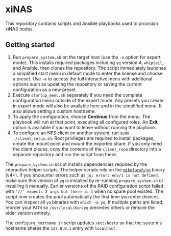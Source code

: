 # xiNAS

This repository contains scripts and Ansible playbooks used to provision xiNAS nodes.

## Getting started

1. Run `prepare_system.sh` on the target host (use the `-e` option for expert mode). This installs required packages including `yq` version 4, `whiptail`, and Ansible, then clones the repository.
   The script immediately launches a simplified start menu in default mode to enter the license and choose a preset. Use `-e` to access the full interactive menu with additional options such as updating the repository or saving the current configuration as a new preset.
2. Execute `startup_menu.sh` separately if you need the complete configuration menu outside of the expert mode. Any presets you create in expert mode will also be available here and in the simplified menu. It also allows setting a custom hostname.
3. To apply the configuration, choose **Continue** from the menu.
   The playbook will run at that point, executing all configured roles. An **Exit** option is available if you want to leave without running the playbook.
4. To configure an NFS client on another system, run `sudo ./client_setup.sh`. Root
   privileges are required to install packages, create the mount point and mount
   the exported share. If you only need the client pieces, copy the contents of
   the `client_repo` directory into a separate repository and run the script
   from there.

The `prepare_system.sh` script installs dependencies required by the interactive helper scripts. The helper scripts rely on the [`mikefarah/yq`](https://github.com/mikefarah/yq) binary (v4+). If you encounter errors such as `jq: error: env/1 is not defined`, make sure this version of `yq` is installed by re-running `prepare_system.sh` or installing it manually.
Earlier versions of the RAID configuration script failed with `'//' expects 2 args but there is 1` when no spare pool existed. The script now creates the pool automatically the first time you enter devices.
You can inspect all `yq` binaries with `which -a yq`. If multiple paths are listed, reorder your `PATH` so `/usr/local/bin/yq` precedes others or remove the older version entirely.

The `configure_hostname.sh` script updates `/etc/hosts` so that the system's hostname shares the `127.0.0.1` entry with `localhost`.
